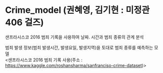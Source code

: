 # Crime_model (권혜영, 김기현 : 미정관 406 걸즈)
샌프라시스코 2016 범죄 기록을 사용하여 날짜. 시간과 범죄 종류의 관계 분석

범죄 발생 정보(범죄 발생시간, 발생요일, 발생지역)을 토대로 범죄 종류를 예측하는 모델 \
<샌프라시스코 2016 범죄 기록 사용(주소 : https://www.kaggle.com/roshansharma/sanfranciso-crime-dataset)>

